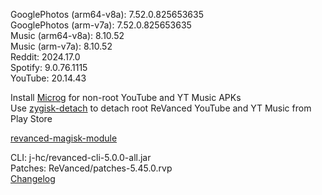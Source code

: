 GooglePhotos (arm64-v8a): 7.52.0.825653635  
GooglePhotos (arm-v7a): 7.52.0.825653635  
Music (arm64-v8a): 8.10.52  
Music (arm-v7a): 8.10.52  
Reddit: 2024.17.0  
Spotify: 9.0.76.1115  
YouTube: 20.14.43  

Install [Microg](https://github.com/ReVanced/GmsCore/releases) for non-root YouTube and YT Music APKs  
Use [zygisk-detach](https://github.com/j-hc/zygisk-detach) to detach root ReVanced YouTube and YT Music from Play Store  

[revanced-magisk-module](https://github.com/j-hc/revanced-magisk-module)
  
CLI: j-hc/revanced-cli-5.0.0-all.jar  
Patches: ReVanced/patches-5.45.0.rvp  
[Changelog](https://github.com/ReVanced/revanced-patches/releases/tag/v5.45.0)  

